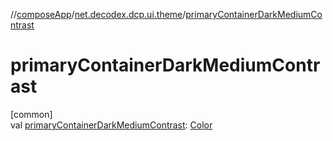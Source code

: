 //[composeApp](../../index.md)/[net.decodex.dcp.ui.theme](index.md)/[primaryContainerDarkMediumContrast](primary-container-dark-medium-contrast.md)

# primaryContainerDarkMediumContrast

[common]\
val [primaryContainerDarkMediumContrast](primary-container-dark-medium-contrast.md): [Color](https://developer.android.com/reference/kotlin/androidx/compose/ui/graphics/Color.html)
